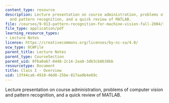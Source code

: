 ```yaml
---
content_type: resource
description: Lecture presentation on course administration, problems of computer vision
  and pattern recognition, and a quick review of MATLAB.
file: /courses/9-913-pattern-recognition-for-machine-vision-fall-2004/13f44ca6491046d825be817aa0b4e69c_class1_04_part1.pdf
file_type: application/pdf
learning_resource_types:
- Lecture Notes
license: https://creativecommons.org/licenses/by-nc-sa/4.0/
ocw_type: OCWFile
parent_title: Lecture Notes
parent_type: CourseSection
parent_uid: 0f6a0a67-8448-2c14-2aa0-3d63cb8638bb
resourcetype: Document
title: Class I - Overview
uid: 13f44ca6-4910-46d8-25be-817aa0b4e69c
---
```

Lecture presentation on course administration, problems of computer vision and pattern recognition, and a quick review of MATLAB.